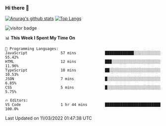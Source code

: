 ### Hi there 👋

<!--
**Akelio-zhang/akelio-zhang** is a ✨ _special_ ✨ repository because its `README.md` (this file) appears on your GitHub profile.

Here are some ideas to get you started:

- 🔭 I’m currently working on ...
- 🌱 I’m currently learning ...
- 👯 I’m looking to collaborate on ...
- 🤔 I’m looking for help with ...
- 💬 Ask me about ...
- 📫 How to reach me: ...
- 😄 Pronouns: ...
- ⚡ Fun fact: ...
-->

[![Anurag's github stats](https://github-readme-stats.vercel.app/api?username=akelio-zhang&line_height=24&hide=contribs&show_icons=true&count_private=true)](https://github.com/anuraghazra/github-readme-stats)
[![Top Langs](https://github-readme-stats.vercel.app/api/top-langs/?username=akelio-zhang&card_width=240&layout=compact&hide=html)](https://github.com/anuraghazra/github-readme-stats)


![visitor badge](https://visitor-badge.glitch.me/badge?page_id=akelio-zhang.README.md)
<!--START_SECTION:waka-->
📊 **This Week I Spent My Time On** 

```text
💬 Programming Languages: 
JavaScript               57 mins             █████████████░░░░░░░░░░░░   55.42% 
HTML                     12 mins             ███░░░░░░░░░░░░░░░░░░░░░░   11.96% 
TypeScript               10 mins             ██░░░░░░░░░░░░░░░░░░░░░░░   10.53% 
JSON                     7 mins              █░░░░░░░░░░░░░░░░░░░░░░░░   6.85% 
CSS                      5 mins              █░░░░░░░░░░░░░░░░░░░░░░░░   5.75%

🔥 Editors: 
VS Code                  1 hr 44 mins        █████████████████████████   100.0%

```


 Last Updated on 11/03/2022 01:47:38 UTC
<!--END_SECTION:waka-->

